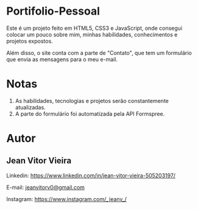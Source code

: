 # Portifolio-Pessoal
Este é um projeto feito em HTML5, CSS3 e JavaScript, onde consegui colocar um pouco sobre mim, minhas habilidades, conhecimentos e projetos expostos.

Além disso, o site conta com a parte de "Contato", que tem um formulário que envia as mensagens para o meu e-mail.

# Notas
1. As habilidades, tecnologias e projetos serão constantemente atualizadas.
2. A parte do formulário foi automatizada pela API Formspree.
   
# Autor
## Jean Vitor Vieira
Linkedin: https://www.linkedin.com/in/jean-vitor-vieira-505203197/

E-mail: jeanvitorv0@gmail.com

Instagram: https://www.instagram.com/_jeanv_/
